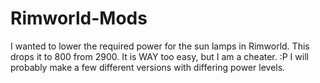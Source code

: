 # Rimworld-Mods
I wanted to lower the required power for the sun lamps in Rimworld. 
This drops it to 800 from 2900. It is WAY too easy, but I am a cheater. :P
I will probably make a few different versions with differing power levels.
